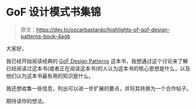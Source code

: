 # GoF 设计模式书集锦

> 原文：<https://dev.to/oscarbastardo/highlights-of-gof-design-patterns-book-4agb>

大家好，

我已经开始阅读经典的 [GoF Design Patterns](https://en.wikipedia.org/wiki/Design_Patterns) 这本书，我想通过这个讨论来了解已经阅读过这本书(或者正在阅读这本书)的人认为这本书的核心思想是什么，以及他们认为这本书最有用的知识是什么。

我还想收集一些信息，列出可以进一步扩展的要点，并将其转换为一个合作帖子。

期待读你的想法。